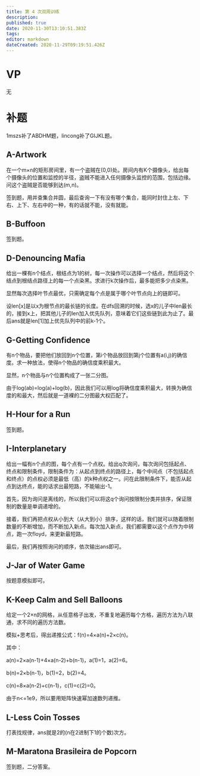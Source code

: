 ```yaml
---
title: 第 4 次双周训练
description: 
published: true
date: 2020-11-30T13:10:51.383Z
tags: 
editor: markdown
dateCreated: 2020-11-29T09:19:51.426Z
---
```


# VP
无
# 补题
1mszs补了ABDHM题，lincong补了GIJKL题。
## A-Artwork
在一个m×n的矩形房间里，有一个盗贼在(0,0)处。房间内有K个摄像头，给出每个摄像头的位置和监控的半径，盗贼不能进入任何摄像头监控的范围，包括边缘。问这个盗贼是否能够到达(m,n)。

签到题，用并查集合并圆，最后查询一下有没有哪个集合，能同时封住上左、下右、上下、左右中的一种，有的话就不能，没有就能。
## B-Buffoon
签到题。
## D-Denouncing Mafia
给出一棵有n个结点，根结点为1的树，每一次操作可以选择一个结点，然后将这个结点到根结点路径上的每一个点染黑。求进行k次操作后，最多能把多少点染黑。

显然每次选择叶节点最优，只需确定每个点是属于哪个叶节点向上的链即可。

设len[x]是以x为根节点的最长链的长度。在dfs回溯的时候，选x的儿子中len最长的，接到x上，把其他儿子的len加入优先队列，意味着它们这些链到此为止了。最后ans就是len[1]加上优先队列中的前k-1个。
## G-Getting Confidence
有n个物品，要把他们放回到n个位置，第i个物品放回到第j个位置有a(i,j)的确信度。求一种放法，使得n个物品的确信度乘积最大。

显然，n个物品与n个位置构成了一张二分图。

由于log(ab)=log(a)+log(b)，因此我们可以用log将确信度乘积最大，转换为确信度的和最大，然后就是一道裸的二分图最大权匹配了。
## H-Hour for a Run
签到题。
## I-Interplanetary
给出一幅有n个点的图，每个点有一个点权。给出q次询问，每次询问包括起点、终点和限制条件，限制条件为：从起点到终点的路径上，每个中间点（不包括起点和终点）的点权必须是最低（高）的k种点权之一。问在此限制条件下，能否从起点到达终点，能的话求出最短路，不能输出-1。

首先，因为询问是离线的，所以我们可以将这q个询问按限制分类并排序，保证限制的数量是单调递增的。

接着，我们再把点权从小到大（从大到小）排序，这样的话，我们就可以随着限制数量的不断增加，而不断加入新点。每次加入新点，我们都需要以这个点作为中转点，跑一次floyd，来更新最短路。

最后，我们再按照询问的顺序，依次输出ans即可。
## J-Jar of Water Game
按题意模拟即可。
## K-Keep Calm and Sell Balloons
给定一个2×n的网格，从任意格子出发，不重复地遍历每个方格，遍历方法为八联通，求不同的遍历方法数。

模拟+思考后，得出递推公式：f(n)=4×a(n)+2×c(n)。

其中：

a(n)=2×a(n-1)+4×a(n-2)+b(n-1)，a(1)=1，a(2)=6。

b(n)=2×b(n-1)，b(1)=2，b(2)=4。

c(n)=8×a(n-2)+c(n-1)，c(1)=c(2)=0。

由于n<=1e9，所以要用矩阵快速幂加速数列递推。
## L-Less Coin Tosses
打表找规律，ans就是2的(n在2进制下1的个数)次方。
## M-Maratona Brasileira de Popcorn
签到题，二分答案。